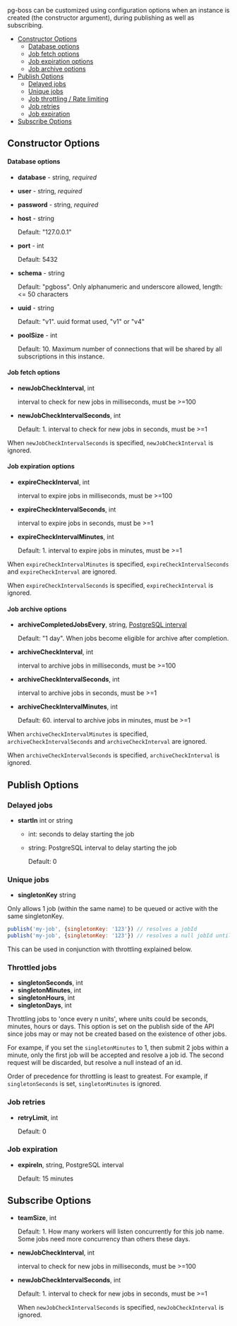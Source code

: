 pg-boss can be customized using configuration options when an instance is created (the constructor argument), during publishing as well as subscribing.

* [Constructor Options](#constructor-options)
  * [Database options](#database-options)
  * [Job fetch options](#job-fetch-options)
  * [Job expiration options](#job-expiration-options)
  * [Job archive options](#job-archive-options)
* [Publish Options](#publish-options)
  * [Delayed jobs](#delayed-jobs)
  * [Unique jobs](#unique-jobs)
  * [Job throttling / Rate limiting](#throttled-jobs)
  * [Job retries](#job-retries)
  * [Job expiration](#job-expiration)
* [Subscribe Options](#subscribe-options)

## Constructor Options

#### Database options
* **database** - string, *required*
* **user** - string, *required*
* **password** - string, *required*
* **host** - string

    Default: "127.0.0.1"

* **port** - int

    Default: 5432

* **schema** - string

    Default: "pgboss".  Only alphanumeric and underscore allowed, length: <= 50 characters

* **uuid** - string

    Default: "v1". uuid format used, "v1" or "v4"

* **poolSize** - int

    Default: 10.  Maximum number of connections that will be shared by all subscriptions in this instance.

#### Job fetch options
* **newJobCheckInterval**, int

    interval to check for new jobs in milliseconds, must be >=100

* **newJobCheckIntervalSeconds**, int

    Default: 1. interval to check for new jobs in seconds, must be >=1

When `newJobCheckIntervalSeconds` is specified, `newJobCheckInterval` is ignored.

#### Job expiration options
* **expireCheckInterval**, int

    interval to expire jobs in milliseconds, must be >=100

* **expireCheckIntervalSeconds**, int

    interval to expire jobs in seconds, must be >=1

* **expireCheckIntervalMinutes**, int

    Default: 1. interval to expire jobs in minutes, must be >=1

When `expireCheckIntervalMinutes` is specified, `expireCheckIntervalSeconds` and `expireCheckInterval` are ignored.

When `expireCheckIntervalSeconds` is specified, `expireCheckInterval` is ignored.

#### Job archive options

* **archiveCompletedJobsEvery**, string, [PostgreSQL interval](https://www.postgresql.org/docs/9.5/static/datatype-datetime.html#DATATYPE-INTERVAL-INPUT)

    Default: "1 day".  When jobs become eligible for archive after completion.

* **archiveCheckInterval**, int

    interval to archive jobs in milliseconds, must be >=100

* **archiveCheckIntervalSeconds**, int

    interval to archive jobs in seconds, must be >=1

* **archiveCheckIntervalMinutes**, int

    Default: 60. interval to archive jobs in minutes, must be >=1

When `archiveCheckIntervalMinutes` is specified, `archiveCheckIntervalSeconds` and `archiveCheckInterval` are ignored.

When `archiveCheckIntervalSeconds` is specified, `archiveCheckInterval` is ignored.

## Publish Options

### Delayed jobs
* **startIn** int or string
  * int: seconds to delay starting the job
  * string: PostgreSQL interval to delay starting the job

    Default: 0

### Unique jobs
* **singletonKey** string

Only allows 1 job (within the same name) to be queued or active with the same singletonKey.

```js
publish('my-job', {singletonKey: '123'}) // resolves a jobId 
publish('my-job', {singletonKey: '123'}) // resolves a null jobId until first job completed
```

This can be used in conjunction with throttling explained below.

### Throttled jobs
* **singletonSeconds**, int
* **singletonMinutes**, int
* **singletonHours**, int
* **singletonDays**, int

Throttling jobs to 'once every n units', where units could be seconds, minutes, hours or days.  This option is set on the publish side of the API since jobs may or may not be created based on the existence of other jobs.

For exampe, if you set the `singletonMinutes` to 1, then submit 2 jobs within a minute, only the first job will be accepted and resolve a job id.  The second request will be discarded, but resolve a null instead of an id.

Order of precedence for throttling is least to greatest. For example, if `singletonSeconds` is set, `singletonMinutes` is ignored.

### Job retries

* **retryLimit**, int

    Default: 0

### Job expiration

* **expireIn**, string, PostgreSQL interval

    Default: 15 minutes

## Subscribe Options

* **teamSize**, int

    Default: 1. How many workers will listen concurrently for this job name.  Some jobs need more concurrency than others these days.

* **newJobCheckInterval**, int

    interval to check for new jobs in milliseconds, must be >=100

* **newJobCheckIntervalSeconds**, int

    Default: 1. interval to check for new jobs in seconds, must be >=1

  When `newJobCheckIntervalSeconds` is specified, `newJobCheckInterval` is ignored.
